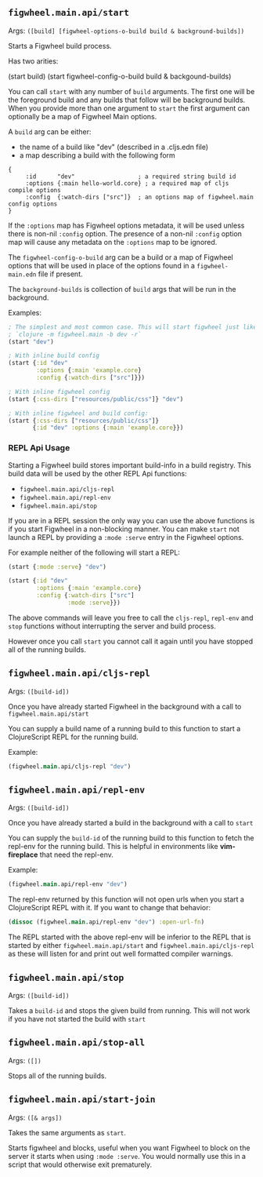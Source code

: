 ## `figwheel.main.api/start`

Args: `([build] [figwheel-options-o-build build & background-builds])`

Starts a Figwheel build process.

Has two arities:

(start build)
(start figwheel-config-o-build build & backgound-builds)

You can call `start` with any number of `build` arguments. The first
one will be the foreground build and any builds that follow will be
background builds. When you provide more than one argument to `start`
the first argument can optionally be a map of Figwheel Main options.

A `build` arg can be either:
* the name of a build like "dev" (described in a .cljs.edn file) 
* a map describing a build with the following form

```
{
     :id      "dev"                  ; a required string build id   
     :options {:main hello-world.core} ; a required map of cljs compile options
     :config  {:watch-dirs ["src"]}  ; an options map of figwheel.main config options
}
```

If the `:options` map has Figwheel options metadata, it will be used
unless there is non-nil `:config` option. The presence of a non-nil
`:config` option map will cause any metadata on the `:options` map
to be ignored.

The `figwheel-config-o-build` arg can be a build or a map of
Figwheel options that will be used in place of the options found in
a `figwheel-main.edn` file if present.

The `background-builds` is collection of `build` args that will be
run in the background. 

Examples:

```clojure
; The simplest and most common case. This will start figwheel just like
; `clojure -m figwheel.main -b dev -r`
(start "dev") 

; With inline build config
(start {:id "dev" 
        :options {:main 'example.core} 
        :config {:watch-dirs ["src"]}})

; With inline figwheel config
(start {:css-dirs ["resources/public/css"]} "dev")

; With inline figwheel and build config:
(start {:css-dirs ["resources/public/css"]}
       {:id "dev" :options {:main 'example.core}})
```

### REPL Api Usage

Starting a Figwheel build stores important build-info in a build
registry. This build data will be used by the other REPL Api
functions:

* `figwheel.main.api/cljs-repl`
* `figwheel.main.api/repl-env`
* `figwheel.main.api/stop`

If you are in a REPL session the only way you can use the above
functions is if you start Figwheel in a non-blocking manner. You can
make `start` not launch a REPL by providing a `:mode :serve` entry in
the Figwheel options.

For example neither of the following will start a REPL:

```clojure
(start {:mode :serve} "dev")

(start {:id "dev" 
        :options {:main 'example.core} 
        :config {:watch-dirs ["src"]
                 :mode :serve}})
```  

The above commands will leave you free to call the `cljs-repl`,
`repl-env` and `stop` functions without interrupting the server and
build process.

However once you call `start` you cannot call it again until you
have stopped all of the running builds.


## `figwheel.main.api/cljs-repl`

Args: `([build-id])`

Once you have already started Figwheel in the background with a
call to `figwheel.main.api/start`

You can supply a build name of a running build to this function to
start a ClojureScript REPL for the running build.

Example:

```clojure
(figwheel.main.api/cljs-repl "dev")
```


## `figwheel.main.api/repl-env`

Args: `([build-id])`

Once you have already started a build in the background with a
call to `start`

You can supply the `build-id` of the running build to this function
to fetch the repl-env for the running build. This is helpful in
environments like **vim-fireplace** that need the repl-env.

Example:

```clojure
(figwheel.main.api/repl-env "dev")
```

The repl-env returned by this function will not open urls when you
start a ClojureScript REPL with it. If you want to change that
behavior:

```clojure
(dissoc (figwheel.main.api/repl-env "dev") :open-url-fn)
```

The REPL started with the above repl-env will be inferior to the
REPL that is started by either `figwheel.main.api/start` and
`figwheel.main.api/cljs-repl` as these will listen for and print out
well formatted compiler warnings.


## `figwheel.main.api/stop`

Args: `([build-id])`

Takes a `build-id` and stops the given build from running. This
will not work if you have not started the build with `start`


## `figwheel.main.api/stop-all`

Args: `([])`

Stops all of the running builds.


## `figwheel.main.api/start-join`

Args: `([& args])`

Takes the same arguments as `start`.

Starts figwheel and blocks, useful when you want Figwheel to block
on the server it starts when using `:mode :serve`. You would
normally use this in a script that would otherwise exit
prematurely.

